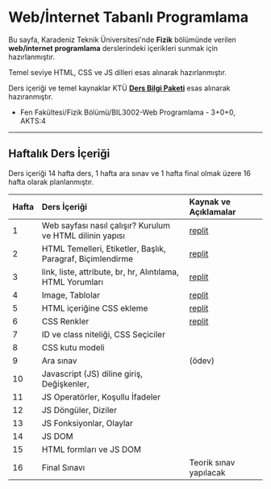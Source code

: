 # Web/İnternet Tabanlı Programlama


Bu sayfa, Karadeniz Teknik Üniversitesi'nde **Fizik** bölümünde verilen **web/internet programlama** derslerindeki içerikleri sunmak için hazırlanmıştır.

Temel seviye HTML, CSS ve JS dilleri esas alınarak hazırlanmıştır.

Ders içeriği ve temel kaynaklar KTÜ [**Ders Bilgi Paketi**][bilgi-paketi] esas alınarak hazıranmıştır.
* Fen Fakültesi/Fizik Bölümü/BIL3002-Web Programlama - 3+0+0, AKTS:4
---


## Haftalık Ders İçeriği
Ders içeriği 14 hafta ders, 1 hafta ara sınav ve 1 hafta final olmak üzere 16 hafta olarak planlanmıştır.

| Hafta | Ders İçeriği                                       | Kaynak ve Açıklamalar   |
| :--   | :--                                                  | :--    |
| 1     | Web sayfası nasıl çalışır? Kurulum ve HTML dilinin yapısı   | [replit][repl01] |
| 2     | HTML Temelleri, Etiketler, Başlık, Paragraf, Biçimlendirme  | [replit][repl02] |
| 3     | link, liste, attribute, br, hr, Alıntılama, HTML Yorumları  | [replit][repl03] |
| 4     | Image, Tablolar | [replit][repl04]  |
| 5     | HTML içeriğine CSS ekleme   | [replit][repl05]  |
| 6     | CSS Renkler  | [replit][repl06]  |
| 7     | ID ve class niteliği, CSS Seçiciler        |   |
| 8     | CSS kutu modeli |  |
| 9     | Ara sınav               | (ödev) |
| 10    | Javascript (JS) diline giriş, Değişkenler,  |  |
| 11    | JS Operatörler, Koşullu İfadeler | |
| 12    | JS  Döngüler, Diziler |   |
| 13    | JS Fonksiyonlar, Olaylar  |   |
| 14    | JS DOM   |   |
| 15    | HTML formları ve JS DOM |   |
| 16    | Final Sınavı                                                  | Teorik sınav yapılacak  |


[bilgi-paketi]: http://www.katalog.ktu.edu.tr/DersBilgiPaketi/course.aspx?pid=14&lang=1&dbid=566282
[repl01]: https://replit.com/@ZaferYavuz2/22b-fizik-wp01
[repl02]: https://replit.com/@ZaferYavuz2/22b-fizik-wp02
[repl03]: https://replit.com/@ZaferYavuz2/22b-fizik-wp03
[repl04]: https://replit.com/@ZaferYavuz2/22b-fizik-wp04
[repl05]: https://replit.com/@ZaferYavuz2/22b-fizik-wp05#index.html
[repl06]: https://replit.com/@ZaferYavuz2/22b-fizik-wp06#index.html